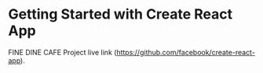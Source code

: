 # Getting Started with Create React App

FINE DINE CAFE
Project live link (https://github.com/facebook/create-react-app).
